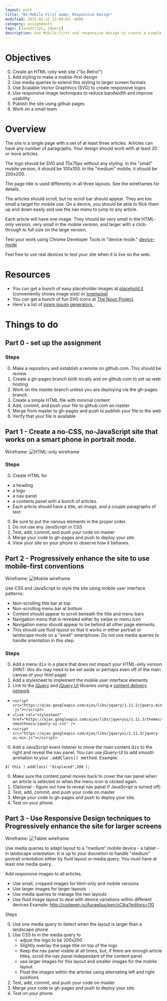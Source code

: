 ```yaml
---
layout: post
title: "04 Mobile First &amp; Responsive Design"
modified: 2015-02-22 22:09:03 -0800
category: assignments
tags: [JavaScript, jQuery]
description: Use Mobile-first and responsive design to create a simple magazine site.
---
```



Objectives
==========
0. Create an HTML-only web site ("So Retro!")
0. Add styling to make a mobile-first design
0. Use media queries to extend this styling to larger screen formats
0. Use Scalable Vector Graphhics (SVG) to create responsive logos
0. Use responsive image techniques to reduce bandwidth and improve usability
0. Publish the site using github pages
0. Work on a small team


Overview
========
The site is a single page with a set of at least three articles. Articles can have any number of paragraphs. Your design should work with at least 20 or more articles.

The logo should be SVG and 75x75px without any styling. In the "small" mobile version, it should be 100x100. In the "medium" mobile, it should be 200x200.

The page title is used differently in all three layouts. See the wireframes for details.

The articles should scroll, but no scroll bar should appear. They are too small a target for mobile use. On a device, you should be able to flick them up and down easily and use the nav menu to jump to any article.

Each article will have one image. They should be very small in the HTML-only version, very small in the mobile version, and larger with a click-through to full size on the large version.

Test your work using Chrome Developer Tools in "device mode."  [device-mode](https://developer.chrome.com/devtools/docs/device-mode)

Feel free to use real devices to test your site when it is live on the web.

Resources
=========
* You can get a bunch of easy placeholder images at [placehold.it](http://placehold.it/) (conveniently shows image size) or [lorempixel](http://lorempixel.com/)
* You can get a bunch of fun SVG icons at [The Noun Project](http://thenounproject.com/).
* Here's a list of [lorem ipsum generators.](http://mashable.com/2013/07/11/lorem-ipsum/)

Things to do
=====

Part 0 - set up the assignment
----------------------------------

### Steps

0. Make a repository and establish a remote on github.com. This should be review
0. Create a gh-pages branch both locally and on github.com to set up web hosting
0. Work on the master branch unless you are deploying via the gh-pages branch
0. Create a simple HTML file with minimal content
0. Add, commit, and push your file to github.com on master
0. Merge from master to gh-pages and push to publish your file to the web
0. Verify that your file is available

Part 1 - Create a no-CSS, no-JavaScript site that works on a smart phone in portrait mode.
----------------------------------

Wireframe:
![HTML-only wireframe](/primer/images/responsive-homework-step-1.png "HTML-only wireframe")

### Steps

0. Create HTML for
  * a heading
  * a logo
  * a <kbd>nav</kbd> panel
  * a contents panel with a bunch of articles.
  * Each article should have a title, an image, and a couple paragraphs of text.
0. Be sure to put the various elements in the proper order.
0. Do not use any JavaScript or CSS
0. Test, add, commit, and push your code on master
0. Merge your code to gh-pages and push to deploy your site.
0. View your site on your phone to observe how it behaves.

Part 2 - Progressively enhance the site to use mobile-first conventions
----------------------------------

Wireframe:
![Mobile wireframe](/primer/images/responsive-homework-step-2.png "Mobile wireframe")

Use CSS and JavaScript to style the site using mobile user interface patterns:

* Non-scrolling title bar at top
* Non-scrolling menu bar at bottom
* Content should appear to scroll beneath the title and menu bars
* Navigation menu that is revealed either by swipe or menu icon
* Navigation menu should appear to be behind all other page elements.
* This should use fluid layout so that it works in either portrait or landscape mode on a "small" smartphone. Do not use media queries to handle orientation in this step.

### Steps
0. Add a menu <kbd>div</kbd> in a place that does not impact your HTML-only version (HINT: this div may need to be set aside or perhaps even off of the main canvas of your html page)
0. Add a stylesheet to implement the mobile user interface elements
0. Link to the [jQuery](http://jquery.com/) and [jQuery UI](http://jqueryui.com/) libraries using a [content delivery network](https://developers.google.com/speed/libraries/devguide)
  * ````<script src="https://ajax.googleapis.com/ajax/libs/jquery/1.11.2/jquery.min.js"></script>````
  * ````<link rel="stylesheet" href="https://ajax.googleapis.com/ajax/libs/jqueryui/1.11.3/themes/smoothness/jquery-ui.css" />````
  * ````<script src="https://ajax.googleapis.com/ajax/libs/jqueryui/1.11.3/jquery-ui.min.js"></script>````
0. Add a JavaScript event listener to move the main content <kbd>div</kbd> to the right and reveal the <kbd>nav</kbd> panel. You can use jQuery-UI to add smooth animation to your <kbd>.addClass() method</kbd>. Example:
````
$( this ).addClass( "displaced",200 );
````
0. Make sure the content panel moves back to cover the nav panel when an article is selected or when the menu icon is clicked again.
0. (Optional - figure out how to reveal nav panel if JavaScript is turned off)
0. Test, add, commit, and push your code on master
0. Merge your code to gh-pages and push to deploy your site.
0. Test on your phone.

Part 3 - Use Responsive Design techniques to Progressively enhance the site for larger screens
----------------------------------

Wireframe:
![Tablet wireframe](/primer/images/responsive-homework-step-3.png "Tablet wireframe")


Use media queries to adapt layout to a "medium" mobile device - a tablet - in landscape orientation. It is up to your discretion to handle "medium" portrait orientation either by fluid layout or media query. You must have at least one media query.

Add responsive images to all articles.
* Use small, cropped images for html-only and mobile versions
* Use larger images for larger layouts
* Use media queries to manage the two layouts
* Use fluid image layout to deal with device variations within different devices
Example: http://codepen.io/Auraelius/pen/sClka?editors=110


Steps

0. Use one media query to detect when the layout is larger than a landscape phone
0. Use CSS to in the media query to
    * adjust the logo to be 200x200
    * Slightly overlay the page title on top of the logo
    * Keep the nav panel visible at all times, but, if there are enough article titles, scroll the nav panel independant of the content panel
    * use larger images for this layout and smaller images for the mobile layout
    * Float the images within the articles using alternating left and right positions
0. Test, add, commit, and push your code on master
0. Merge your code to gh-pages and push to deploy your site.
0. Test on your phone.
